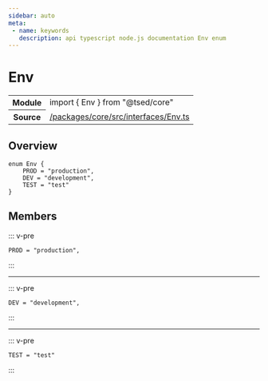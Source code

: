 ```yaml
---
sidebar: auto
meta:
 - name: keywords
   description: api typescript node.js documentation Env enum
---
```

# Env <Badge text="Enum" type="enum"/>
<!-- Summary -->
<section class="symbol-info"><table class="is-full-width"><tbody><tr><th>Module</th><td><div class="lang-typescript"><span class="token keyword">import</span> { Env }&nbsp;<span class="token keyword">from</span>&nbsp;<span class="token string">"@tsed/core"</span></div></td></tr><tr><th>Source</th><td><a href="https://github.com/TypedProject/ts-express-decorators/blob/v5.18.0/packages/core/src/interfaces/Env.ts#L0-L0">/packages/core/src/interfaces/Env.ts</a></td></tr></tbody></table></section>

<!-- Overview -->
## Overview


<pre><code class="typescript-lang "><span class="token keyword">enum</span> Env <span class="token punctuation">{</span>
    PROD<span class="token punctuation"> = </span><span class="token string">"production"</span><span class="token punctuation">,</span>
    DEV<span class="token punctuation"> = </span><span class="token string">"development"</span><span class="token punctuation">,</span>
    TEST<span class="token punctuation"> = </span><span class="token string">"test"</span>
<span class="token punctuation">}</span></code></pre>



<!-- Members -->




## Members


::: v-pre

<div class="method-overview">
<pre><code class="typescript-lang ">PROD<span class="token punctuation"> = </span><span class="token string">"production"</span><span class="token punctuation">,</span></code></pre>

</div>



:::



***



::: v-pre

<div class="method-overview">
<pre><code class="typescript-lang ">DEV<span class="token punctuation"> = </span><span class="token string">"development"</span><span class="token punctuation">,</span></code></pre>

</div>



:::



***



::: v-pre

<div class="method-overview">
<pre><code class="typescript-lang ">TEST<span class="token punctuation"> = </span><span class="token string">"test"</span></code></pre>

</div>



:::